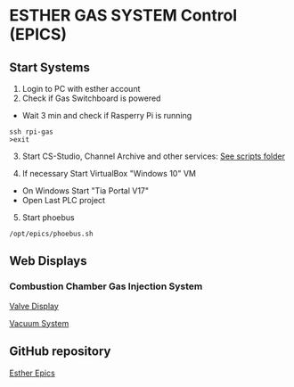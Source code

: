 # ESTHER GAS SYSTEM Control (EPICS)

## Start Systems

1. Login to PC with esther account
2. Check if Gas Switchboard is powered
  * Wait 3 min and check if Rasperry Pi is running
```
ssh rpi-gas
>exit
```
3. Start CS-Studio, Channel Archive and other services:
[See scripts folder](/launch-scripts/)

4. If necessary Start VirtualBox "Windows 10" VM
  * On Windows Start "Tia Portal V17"
  * Open Last PLC project
5. Start phoebus
```
/opt/epics/phoebus.sh
```

## Web Displays
### Combustion Chamber Gas Injection System 
[Valve Display](http://10.10.136.128:8080/dbwr/view.jsp?display=https://raw.githubusercontent.com/ipfn-hpl/esther-epics/master/phoebus-display-builder/CSS/GasSystem/ValveDisplay.bob)

[Vacuum System](http://10.10.136.128:8080/dbwr/view.jsp?display=https://raw.githubusercontent.com/ipfn-hpl/esther-epics/master/phoebus-display-builder/CSS/EstherVacuumMonitor.bob)

## GitHub repository
[Esther Epics](https://github.com/ipfn-hpl/esther-epics)

